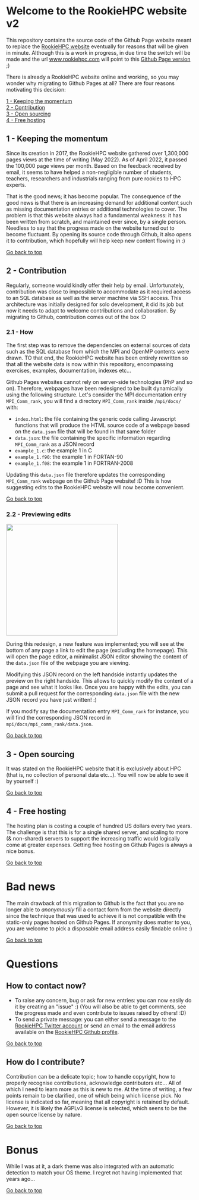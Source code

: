 # Welcome to the RookieHPC website v2 #

This repository contains the source code of the Github Page website meant to replace the [RookieHPC website](https://www.rookiehpc.com) eventually for reasons that will be given in minute. Although this is a work in progress, in due time the switch will be made and the url www.rookiehpc.com will point to this [Github Page version](https://rookiehpc.github.io) ;)

There is already a RookieHPC website online and working, so you may wonder why migrating to Github Pages at all? There are four reasons motivating this decision:

[1 - Keeping the momentum](#1---keeping-the-momentum)  
[2 - Contribution](#2---contribution)  
[3 - Open sourcing](#3---open-sourcing)  
[4 - Free hosting](#4---free-hosting)

## 1 - Keeping the momentum ##
Since its creation in 2017, the RookieHPC website gathered over 1,300,000 pages views at the time of writing (May 2022). As of April 2022, it passed the 100,000 page views per month. Based on the feedback received by email, it seems to have helped a non-negligible number of students, teachers, researchers and industrials ranging from pure rookies to HPC experts.

That is the good news; it has become popular. The consequence of the good news is that there is an increasing demand for additional content such as missing documentation entries or additional technologies to cover. The problem is that this website always had a fundamental weakness: it has been written from scratch, and maintained ever since, by a single person. Needless to say that the progress made on the website turned out to become fluctuant. By opening its source code through Github, it also opens it to contribution, which hopefully will help keep new content flowing in :)

[Go back to top](#welcome-to-the-rookiehpc-website-v2)

## 2 - Contribution ##
Regularly, someone would kindly offer their help by email. Unfortunately, contribution was close to impossible to accommodate as it required access to an SQL database as well as the server machine via SSH access. This architecture was initially designed for solo development, it did its job but now it needs to adapt to welcome contributions and collaboration. By migrating to Github, contribution comes out of the box :D

### 2.1 - How ###
The first step was to remove the dependencies on external sources of data such as the SQL database from which the MPI and OpenMP contents were drawn. TO that end, the RookieHPC website has been entirely rewritten so that all the website data is now within this repository, encompassing exercises, examples, documentation, indexes etc...

Github Pages websites cannot rely on server-side technologies (PhP and so on). Therefore, webpages have been redesigned to be built dynamically using the following structure. Let's consider the MPI documentation entry `MPI_Comm_rank`, you will find a directory `MPI_Comm_rank` inside `/mpi/docs/` with:

- `index.html`: the file containing the generic code calling Javascript functions that will produce the HTML source code of a webpage based on the `data.json` file that will be found in that same folder
- `data.json`: the file containing the specific information regarding `MPI_Comm_rank` as a JSON record
- `example_1.c`: the example 1 in C
- `example_1.f90`: the example 1 in FORTAN-90
- `example_1.f08`: the example 1 in FORTRAN-2008

Updating this `data.json` file therefore updates the corresponding `MPI_Comm_rank` webpage on the Github Page website! :D This is how suggesting edits to the RookieHPC website will now become convenient.

[Go back to top](#welcome-to-the-rookiehpc-website-v2)

### 2.2 - Previewing edits ###
<img src="https://github.com/rookiehpc/rookiehpc.github.io/blob/main/images/EditThisPageLink.png" width="300">

During this redesign, a new feature was implemented; you will see at the bottom of any page a link to edit the page (excluding the homepage). This will open the page editor, a minimalist JSON editor showing the content of the `data.json` file of the webpage you are viewing.

Modifying this JSON record on the left handside instantly updates the preview on the right handside. This allows to quickly modify the content of a page and see what it looks like. Once you are happy with the edits, you can submit a pull request for the corresponding `data.json` file with the new JSON record you have just written! :)

If you modify say the documentation entry `MPI_Comm_rank` for instance, you will find the corresponding JSON record in `mpi/docs/mpi_comm_rank/data.json`. 

[Go back to top](#welcome-to-the-rookiehpc-website-v2)

## 3 - Open sourcing ###
It was stated on the RookieHPC website that it is exclusively about HPC (that is, no collection of personal data etc...). You will now be able to see it by yourself :)

[Go back to top](#welcome-to-the-rookiehpc-website-v2)

## 4 - Free hosting ###
The hosting plan is costing a couple of hundred US dollars every two years. The challenge is that this is for a single shared server, and scaling to more (& non-shared) servers to support the increasing traffic would logically come at greater expenses. Getting free hosting on Github Pages is always a nice bonus.

[Go back to top](#welcome-to-the-rookiehpc-website-v2)

# Bad news #
The main drawback of this migration to Github is the fact that you are no longer able to *anonymously* fill a contact form from the website directly since the technique that was used to achieve it is not compatible with the static-only pages hosted on Github Pages. If anonymity does matter to you, you are welcome to pick a disposable email address easily findable online :)

[Go back to top](#welcome-to-the-rookiehpc-website-v2)

# Questions #
## How to contact now? ##
* To raise any concern, bug or ask for new entries: you can now easily do it by creating an "issue" :) (You will also be able to get comments, see the progress made and even contribute to issues raised by others! :D)
* To send a private message: you can either send a message to the [RookieHPC Twitter account](https://twitter.com/rookiehpc) or send an email to the email address available on the [RookieHPC Github profile](https://github.com/rookiehpc).

[Go back to top](#welcome-to-the-rookiehpc-website-v2)

## How do I contribute? ##
Contribution can be a delicate topic; how to handle copyright, how to properly recognise contributions, acknowledge contributors etc... All of which I need to learn more as this is new to me. At the time of writing, a few points remain to be clarified, one of which being which license pick. No license is indicated so far, meaning that all copyright is retained by default. However, it is likely the AGPLv3 license is selected, which seens to be the open source license by nature.

[Go back to top](#welcome-to-the-rookiehpc-website-v2)

# Bonus #
While I was at it, a dark theme was also integrated with an automatic detection to match your OS theme. I regret not having implemented that years ago...

[Go back to top](#welcome-to-the-rookiehpc-website-v2)
